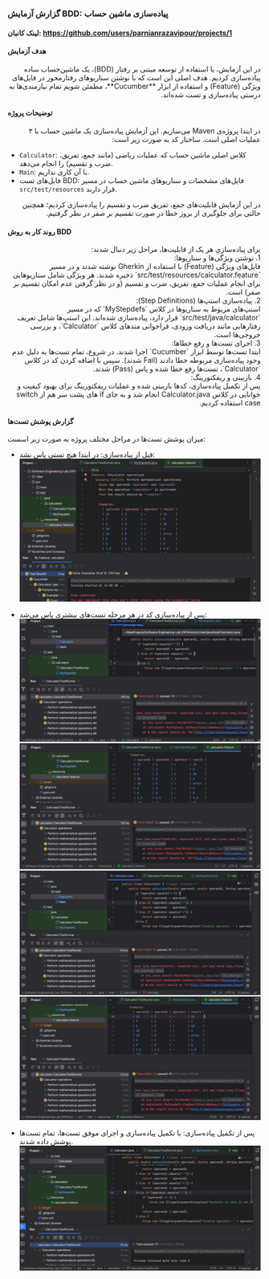 ### گزارش آزمایش BDD: پیاده‌سازی ماشین حساب  

#### لینک کانبان: https://github.com/users/parnianrazavipour/projects/1

#### هدف آزمایش  
<div dir="rtl" align="right">
در این آزمایش، با استفاده از توسعه مبتنی بر رفتار (BDD)، یک ماشین‌حساب ساده پیاده‌سازی ‌کردیم. هدف اصلی این است که با نوشتن سناریوهای رفتارمحور در فایل‌های ویژگی (Feature) و استفاده از ابزار **Cucumber**، مطمئن شویم تمام نیازمندی‌ها به درستی پیاده‌سازی و تست شده‌اند.
</div>

#### توضیحات پروژه  
<div dir="rtl" align="right">
در ابتدا پروژه‌ی Maven می‌سازیم. این آزمایش پیاده‌سازی یک ماشین حساب با ۴ عملیات اصلی است. ساختار کد به صورت زیر است:
</div>

- `Calculator`: کلاس اصلی ماشین حساب که عملیات ریاضی (مانند جمع، تفریق، ضرب و تقسیم) را انجام می‌دهد.
- `Main`: با آن کاری نداریم.
- فایل‌های تست BDD: فایل‌های مشخصات و سناریوهای ماشین حساب در مسیر `src/test/resources` قرار دارند.  

<div dir="rtl" align="right">
در این آزمایش قابلیت‌های جمع، تفریق ضرب و تقسیم را پیاده‌سازی کردیم؛ همچنین حالتی برای جلوگیری از بروز خطا در صورت تقسیم بر صفر در نظر گرفتیم.
</div>

#### روند کار به روش BDD  

<div dir="rtl" align="right">
برای پیاده‌سازیِ هر یک از قابلیت‌ها، مراحل زیر دنبال شدند:
</div>

 <div dir="rtl" align="right">1. نوشتن ویژگی‌ها و سناریوها:</div>  
   <div dir="rtl" align="right">
   فایل‌های ویژگی (Feature) با استفاده از Gherkin نوشته شدند و در مسیر `src/test/resources/calculator.feature` ذخیره شدند. هر ویژگی شامل سناریوهایی برای انجام عملیات جمع، تفریق، ضرب و تقسیم (و در نظر گرفتن عدم امکان تقسیم بر صفر) است.
   </div>

<div dir="rtl" align="right">2. پیاده‌سازی استپ‌ها (Step Definitions):</div>  
   <div dir="rtl" align="right">
   استپ‌های مربوط به سناریوها در کلاس `MyStepdefs` که در مسیر `src/test/java/calculator` قرار دارد، پیاده‌سازی شده‌اند. این استپ‌ها شامل تعریف رفتارهایی مانند دریافت ورودی، فراخوانی متدهای کلاس `Calculator`، و بررسی خروجی‌ها است.
   </div>

<div dir="rtl" align="right">3. اجرای تست‌ها و رفع خطاها:</div>  
   <div dir="rtl" align="right">
   ابتدا تست‌ها توسط ابزار `Cucumber` اجرا شدند. در شروع، تمام تست‌ها به دلیل عدم وجود پیاده‌سازی مربوطه خطا دادند (Fail شدند). سپس با اضافه کردن کد در کلاس `Calculator`، تست‌ها رفع خطا شده و پاس (Pass) شدند.
   </div>

<div dir="rtl" align="right">4. بازبینی و ریفکتورینگ:</div>  
   <div dir="rtl" align="right">
   پس از تکمیل پیاده‌سازی، کدها بازبینی شده و عملیات ریفکتورینگ برای بهبود کیفیت و خوانایی در کلاس Calculator.java انجام شد و به جای if های پشت سر هم از switch case استفاده کردیم.
   </div>

   #### گزارش پوشش تست‌ها  

میزان پوشش تست‌ها در مراحل مختلف پروژه به صورت زیر اسست:  

- قبل از پیاده‌سازی: 
  در ابتدا هیچ تستی پاس نشد:  
  ![پوشش تست قبل از پیاده‌سازی](results/1.jpg)  

- پس از پیاده‌سازی کد در هر مرحله تست‌های بیشتری پاس می‌شد:  
  ![Fail شدن یکسری تست](results/2.jpg)  
  ![Fail شدن یکسری تست](results/3.jpg)  
  ![Fail شدن یکسری تست](results/4.jpg)  
  ![Fail شدن یکسری تست](results/5.jpg)   

- پس از تکمیل پیاده‌سازی: 
  با تکمیل پیاده‌سازی و اجرای موفق تست‌ها، تمام تست‌ها پوشش داده شدند.  
  ![پوشش تست بعد از پیاده‌سازی](results/6.jpg)
